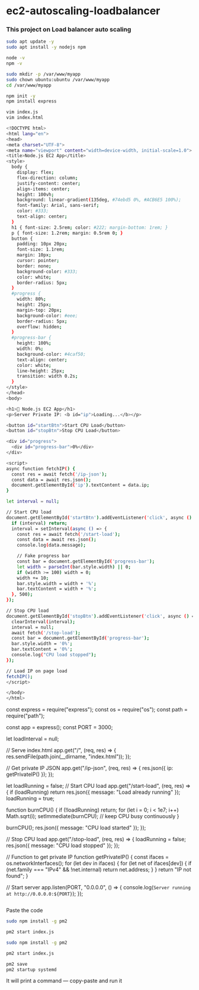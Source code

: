 # ec2-autoscaling-loadbalancer

### This project on Load balancer auto scaling 

```bash
sudo apt update -y
sudo apt install -y nodejs npm
```
```bash
node -v
npm -v
```
```bash
sudo mkdir -p /var/www/myapp
sudo chown ubuntu:ubuntu /var/www/myapp
cd /var/www/myapp
```

```bash
npm init -y
npm install express
```
```bash
vim index.js
vim index.html
```
```bash
<!DOCTYPE html>
<html lang="en">
<head>
<meta charset="UTF-8">
<meta name="viewport" content="width=device-width, initial-scale=1.0">
<title>Node.js EC2 App</title>
<style>
  body {
    display: flex;
    flex-direction: column;
    justify-content: center;
    align-items: center;
    height: 100vh;
    background: linear-gradient(135deg, #74ebd5 0%, #ACB6E5 100%);
    font-family: Arial, sans-serif;
    color: #333;
    text-align: center;
  }
  h1 { font-size: 2.5rem; color: #222; margin-bottom: 1rem; }
  p { font-size: 1.2rem; margin: 0.5rem 0; }
  button {
    padding: 10px 20px;
    font-size: 1.1rem;
    margin: 10px;
    cursor: pointer;
    border: none;
    background-color: #333;
    color: white;
    border-radius: 5px;
  }
  #progress {
    width: 80%;
    height: 25px;
    margin-top: 20px;
    background-color: #eee;
    border-radius: 5px;
    overflow: hidden;
  }
  #progress-bar {
    height: 100%;
    width: 0%;
    background-color: #4caf50;
    text-align: center;
    color: white;
    line-height: 25px;
    transition: width 0.2s;
  }
</style>
</head>
<body>

<h1>🚀 Node.js EC2 App</h1>
<p>Server Private IP: <b id="ip">Loading...</b></p>

<button id="startBtn">Start CPU Load</button>
<button id="stopBtn">Stop CPU Load</button>

<div id="progress">
  <div id="progress-bar">0%</div>
</div>

<script>
async function fetchIP() {
  const res = await fetch('/ip-json');
  const data = await res.json();
  document.getElementById('ip').textContent = data.ip;
}

let interval = null;

// Start CPU load
document.getElementById('startBtn').addEventListener('click', async () => {
  if (interval) return;
  interval = setInterval(async () => {
    const res = await fetch('/start-load');
    const data = await res.json();
    console.log(data.message);

    // Fake progress bar
    const bar = document.getElementById('progress-bar');
    let width = parseInt(bar.style.width) || 0;
    if (width >= 100) width = 0;
    width += 10;
    bar.style.width = width + '%';
    bar.textContent = width + '%';
  }, 500);
});

// Stop CPU load
document.getElementById('stopBtn').addEventListener('click', async () => {
  clearInterval(interval);
  interval = null;
  await fetch('/stop-load');
  const bar = document.getElementById('progress-bar');
  bar.style.width = '0%';
  bar.textContent = '0%';
  console.log("CPU load stopped");
});

// Load IP on page load
fetchIP();
</script>

</body>
</html>
```
const express = require("express");
const os = require("os");
const path = require("path");

const app = express();
const PORT = 3000;

let loadInterval = null;

// Serve index.html
app.get("/", (req, res) => {
  res.sendFile(path.join(__dirname, "index.html"));
});

// Get private IP JSON
app.get("/ip-json", (req, res) => {
  res.json({ ip: getPrivateIP() });
});

let loadRunning = false;
// Start CPU load
app.get("/start-load", (req, res) => {
  if (loadRunning) return res.json({ message: "Load already running" });
  loadRunning = true;

  function burnCPU() {
    if (!loadRunning) return;
    for (let i = 0; i < 1e7; i++) Math.sqrt(i);
    setImmediate(burnCPU); // keep CPU busy continuously
  }

  burnCPU();
  res.json({ message: "CPU load started" });
});

// Stop CPU load
app.get("/stop-load", (req, res) => {
  loadRunning = false;
  res.json({ message: "CPU load stopped" });
});

// Function to get private IP
function getPrivateIP() {
  const ifaces = os.networkInterfaces();
  for (let dev in ifaces) {
    for (let net of ifaces[dev]) {
      if (net.family === "IPv4" && !net.internal) return net.address;
    }
  }
  return "IP not found";
}

// Start server
app.listen(PORT, "0.0.0.0", () => {
  console.log(`Server running at http://0.0.0.0:${PORT}`);
});
```bash

```
Paste the code

```bash
sudo npm install -g pm2
```
```bash
pm2 start index.js
```
```bash
sudo npm install -g pm2
```
```bash
pm2 start index.js
```


```bash
pm2 save
pm2 startup systemd
```

It will print a command — copy-paste and run it



